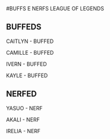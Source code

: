 #BUFFS E NERFS LEAGUE OF LEGENDS

## BUFFEDS

CAITLYN - BUFFED

CAMILLE - BUFFED

IVERN - BUFFED

KAYLE - BUFFED





## NERFED

YASUO - NERF

AKALI - NERF

IRELIA - NERF 
